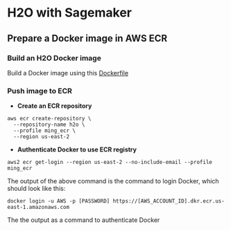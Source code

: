 # H2O with Sagemaker

## Prepare a Docker image in AWS ECR
### Build an H2O Docker image

Build a Docker image using this [Dockerfile](Dockerfile)

### Push image to ECR

* **Create an ECR repository**

```
aws ecr create-repository \
  --repository-name h2o \
  --profile ming_ecr \
  --region us-east-2
```

* **Authenticate Docker to use ECR registry**

```
aws2 ecr get-login --region us-east-2 --no-include-email --profile ming_ecr
```

The output of the above command is the command to login Docker, which should look like this:

```
docker login -u AWS -p [PASSWORD] https://[AWS_ACCOUNT_ID].dkr.ecr.us-east-1.amazonaws.com
```

The the output as a command to authenticate Docker
